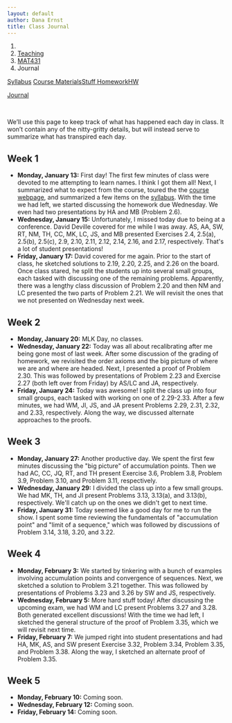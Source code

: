 ```yaml
---
layout: default
author: Dana Ernst
title: Class Journal
---
```


<ol class="breadcrumb">
  <li><a href="/"><i class="fa fa-home"></i></a></li>
  <li><a href="/teaching/">Teaching</a></li>
  <li><a href="/teaching/mat431s20">MAT431</a></li>
  <li class="active">Journal</li>
</ol>

<div class="row">
<div class="col-xs-12">
<div class="btn-group btn-group-justified">
<a class="btn btn-default btn-success" href="{{site.baseurl}}/teaching/mat431s20/syllabus/">Syllabus</a>

<a class="btn btn-default btn-primary" href="{{site.baseurl}}/teaching/mat431s20/materials/">
<span class="hidden-xs">Course Materials</span><span class="visible-xs">Stuff</span>
</a>

<a class="btn btn-default btn-warning" href="{{site.baseurl}}/teaching/mat431s20/homework/">
<span class="hidden-xs">Homework</span><span class="visible-xs">HW</span>
</a>

<a class="btn btn-default btn-info" href="{{site.baseurl}}/teaching/mat431s20/journal/">Journal</a>
</div>
</div>
</div>

<br>

We’ll use this page to keep track of what has happened each day in class. It won’t contain any of the nitty-gritty details, but will instead serve to summarize what has transpired each day.

## Week 1 ##

<ul class="fa-ul">
  <li><i class="fa-li far fa-calendar-check"></i><b>Monday, January 13:</b> First day! The first few minutes of class were devoted to me attempting to learn names. I think I got them all! Next, I summarized what to expect from the course, toured the the <a href="{{site.baseurl}}/teaching/mat431s20/">course webpage</a>, and summarized a few items on the <a href="{{site.baseurl}}/teaching/mat431s20/syllabus/">syllabus</a>. With the time we had left, we started discussing the homework due Wednesday.  We even had two presentations by HA and MB (Problem 2.6).</li>
  <li><i class="fa-li far fa-calendar-check"></i><b>Wednesday, January 15:</b> Unfortunately, I missed today due to being at a conference. David Deville covered for me while I was away. AS, AA, SW, RT, NM, TH, CC, MK, LC, JS, and MB presented Exercises 2.4, 2.5(a), 2.5(b), 2.5(c), 2.9, 2.10, 2.11, 2.12, 2.14, 2.16, and 2.17, respectively.  That's a lot of student presentations!</li>
  <li><i class="fa-li far fa-calendar-check"></i><b>Friday, January 17:</b> David covered for me again.  Prior to the start of class, he sketched solutions to 2.19, 2.20, 2.25, and 2.26 on the board. Once class stared, he split the students up into several small groups, each tasked with discussing one of the remaining problems.  Apparently, there was a lengthy class discussion of Problem 2.20 and then NM and LC presented the two parts of Problem 2.21. We will revisit the ones that we not presented on Wednesday next week.</li>
</ul>

## Week 2 ##

<ul class="fa-ul">
  <li><i class="fa-li far fa-calendar-check"></i><b>Monday, January 20:</b> MLK Day, no classes.</li>
  <li><i class="fa-li far fa-calendar-check"></i><b>Wednesday, January 22:</b> Today was all about recalibrating after me being gone most of last week.  After some discussion of the grading of homework, we revisited the order axioms and the big picture of where we are and where are headed.  Next, I presented a proof of Problem 2.30.  This was followed by presentations of Problem 2.23 and Exercise 2.27 (both left over from Friday) by AS/LC and JA, respectively.</li>
  <li><i class="fa-li far fa-calendar-check"></i><b>Friday, January 24:</b> Today was awesome!  I split the class up into four small groups, each tasked with working on one of 2.29-2.33. After a few minutes, we had WM, JI, JS, and JA present Problems 2.29, 2.31, 2.32, and 2.33, respectively. Along the way, we discussed alternate approaches to the proofs.</li>
</ul>

## Week 3 ##

<ul class="fa-ul">
  <li><i class="fa-li far fa-calendar-check"></i><b>Monday, January 27:</b> Another productive day.  We spent the first few minutes discussing the "big picture" of accumulation points.  Then we had AC, CC, JQ, RT, and TH present Exercise 3.6, Problem 3.8, Problem 3.9, Problem 3.10, and Problem 3.11, respectively.</li>
  <li><i class="fa-li far fa-calendar-check"></i><b>Wednesday, January 29:</b> I divided the class up into a few small groups.  We had MK, TH, and JI present Problems 3.13, 3.13(a), and 3.13(b), respectively.  We'll catch up on the ones we didn't get to next time.</li>
  <li><i class="fa-li far fa-calendar-check"></i><b>Friday, January 31:</b> Today seemed like a good day for me to run the show.  I spent some time reviewing the fundamentals of "accumulation point" and "limit of a sequence," which was followed by discussions of Problem 3.14, 3.18, 3.20, and 3.22.</li>
</ul>

## Week 4 ##

<ul class="fa-ul">
  <li><i class="fa-li far fa-calendar-check"></i><b>Monday, February 3:</b> We started by tinkering with a bunch of examples involving accumulation points and convergence of sequences. Next, we sketched a solution to Problem 3.21 together.  This was followed by presentations of Problems 3.23 and 3.26 by SW and JS, respectively.</li>
  <li><i class="fa-li far fa-calendar-check"></i><b>Wednesday, February 5:</b> More hard stuff today!  After discussing the upcoming exam, we had WM and LC present Problems 3.27 and 3.28.  Both generated excellent discussions!  With the time we had left, I sketched the general structure of the proof of Problem 3.35, which we will revisit next time.</li>
  <li><i class="fa-li far fa-calendar-check"></i><b>Friday, February 7:</b> We jumped right into student presentations and had HA, MK, AS, and SW present Exercise 3.32, Problem 3.34, Problem 3.35, and Problem 3.38.  Along the way, I sketched an alternate proof of Problem 3.35.</li>
</ul>

## Week 5 ##

<ul class="fa-ul">
  <li><i class="fa-li far fa-calendar-check"></i><b>Monday, February 10:</b> Coming soon.</li>
  <li><i class="fa-li far fa-calendar-check"></i><b>Wednesday, February 12:</b> Coming soon.</li>
  <li><i class="fa-li far fa-calendar-check"></i><b>Friday, February 14:</b> Coming soon.</li>
</ul>
